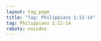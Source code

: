```yaml
---
layout: tag_page
title: "Tag: Philippians 1:12-14"
tag: Philippians 1:12-14
robots: noindex
---
```

